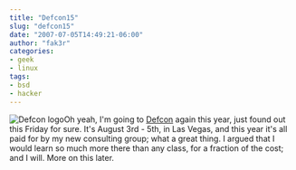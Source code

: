 ```yaml
---
title: "Defcon15"
slug: "defcon15"
date: "2007-07-05T14:49:21-06:00"
author: "fak3r"
categories:
- geek
- linux
tags:
- bsd
- hacker
---
```


![Defcon logo](http://fak3r.com/wp-content/uploads/2007/07/defconlogo.gif)Oh yeah, I'm going to [Defcon](http://defcon.org/) again this year, just found out this Friday for sure.  It's August 3rd - 5th, in Las Vegas, and this year it's all paid for by my new consulting group; what a great thing.  I argued that I would learn so much more there than any class, for a fraction of the cost; and I will.  More on this later.
